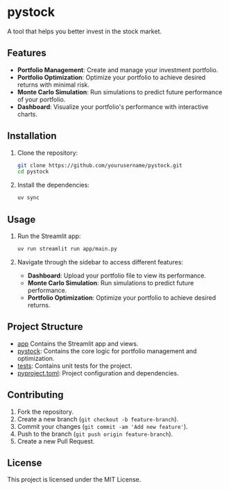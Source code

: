 # pystock

A tool that helps you better invest in the stock market.

## Features

- **Portfolio Management**: Create and manage your investment portfolio.
- **Portfolio Optimization**: Optimize your portfolio to achieve desired returns with minimal risk.
- **Monte Carlo Simulation**: Run simulations to predict future performance of your portfolio.
- **Dashboard**: Visualize your portfolio's performance with interactive charts.

## Installation

1. Clone the repository:

    ```sh
    git clone https://github.com/yourusername/pystock.git
    cd pystock
    ```

2. Install the dependencies:

    ```sh
    uv sync
    ```

## Usage

1. Run the Streamlit app:

    ```sh
    uv run streamlit run app/main.py
    ```

2. Navigate through the sidebar to access different features:
    - **Dashboard**: Upload your portfolio file to view its performance.
    - **Monte Carlo Simulation**: Run simulations to predict future performance.
    - **Portfolio Optimization**: Optimize your portfolio to achieve desired returns.

## Project Structure

- [app](./app/) Contains the Streamlit app and views.
- [pystock](./pystock/): Contains the core logic for portfolio management and optimization.
- [tests](./tests/): Contains unit tests for the project.
- [pyproject.toml](./pyproject.toml): Project configuration and dependencies.

## Contributing

1. Fork the repository.
2. Create a new branch (`git checkout -b feature-branch`).
3. Commit your changes (`git commit -am 'Add new feature'`).
4. Push to the branch (`git push origin feature-branch`).
5. Create a new Pull Request.

## License

This project is licensed under the MIT License.
